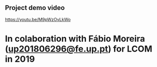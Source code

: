## Project demo video   
https://youtu.be/M9pWzOvLkWo  

# In colaboration with Fábio Moreira (up201806296@fe.up.pt) for LCOM in 2019

